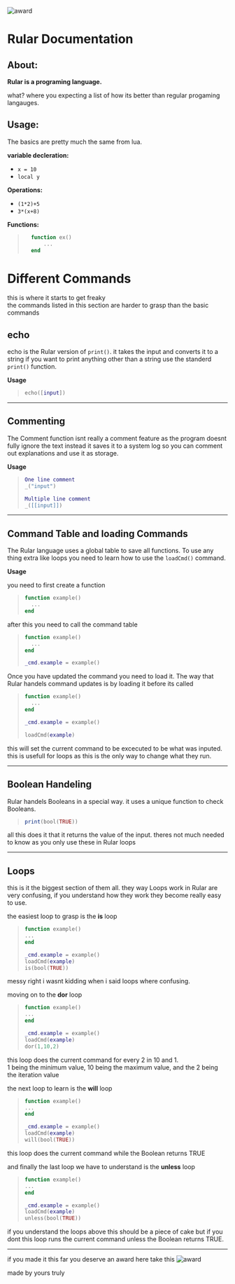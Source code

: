 ![award](images/rular.png)
# Rular Documentation

## About:
**Rular is a programing language.** 

what? where you expecting a list of how its better than regular progaming langauges.

## <a name="l1">Usage:</a>

The basics are pretty much the same from lua.

**variable decleration:** 
+ `x = 10`
+ `local y`

**Operations:**
+ `(1*2)+5`
+ `3*(x+8)`

**Functions:**
>```lua
>	function ex()
>		...
>	end
>```

# <a name="l2">Different Commands</a>

this is where it starts to get freaky  
the commands listed in this section are  harder to grasp than the basic commands

## echo

echo is the Rular version of `print()`. it takes the input and converts it to a string if you want to print anything other than a string use the standerd `print()` function.

**Usage**
>```lua
>echo([input])
>```

---

## Commenting

The Comment function isnt really a comment feature as the program doesnt fully ignore the text instead it saves it to a system log so you can comment out explanations and use it as storage.

**Usage**
>```lua
>One line comment
>_("input")
>
>Multiple line comment
>_([[input]])
>```

---

## Command Table and loading Commands 

The Rular language uses a global table to save all functions. To use any thing extra like loops you need to learn how to use the `loadCmd()` command.

**Usage**

you need to first create a function
>```lua
>function example()
>	...
>end
>```

after this you need to call the command table 

>```lua
>function example()
>	...
>end
>
>_cmd.example = example()
>```

Once you have updated the command you need to load it. The way that Rular handels command updates is by loading it before its called

>```lua
>function example()
>	...
>end
>
>_cmd.example = example()
>
>loadCmd(example)
>```

this will set the current command to be excecuted to be what was inputed. this is usefull for loops as this is the only way to change what they run.

---

## Boolean Handeling

Rular handels Booleans in a special way. it uses a unique function to check Booleans.

>```lua
>print(bool(TRUE))
>```

all this does it that it returns the value of the input. theres not much needed to know as you only use these in Rular loops

---

## Loops

this is it the biggest section of them all. they way Loops work in Rular are very confusing, if you understand how they work they become really easy to use.

the easiest loop to grasp is the **is** loop
>```lua
>function example()
>...
>end
>
>_cmd.example = example()
>loadCmd(example)
>is(bool(TRUE))
>```

messy right i wasnt kidding when i said loops where confusing.

moving on to the **dor** loop
>```lua
>function example()
>...
>end
>
>_cmd.example = example()
>loadCmd(example)
>dor(1,10,2)
>```

this loop does the current command for every 2 in 10 and 1.  
1 being the minimum value, 10 being the maximum value, and the 2 being the iteration value

the next loop to learn is the **will** loop

>```lua
>function example()
>...
>end
>
>_cmd.example = example()
>loadCmd(example)
>will(bool(TRUE))
>```

this loop does the current command while the Boolean returns TRUE

and finally the last loop we have to understand is the **unless** loop

>```lua
>function example()
>...
>end
>
>_cmd.example = example()
>loadCmd(example)
>unless(bool(TRUE))
>```

if you understand the loops above this should be a piece of cake but if you dont this loop runs the current command unless the Boolean returns TRUE.

---

if you made it this far you deserve an award here take this
![award](images/award.png)

made by yours truly